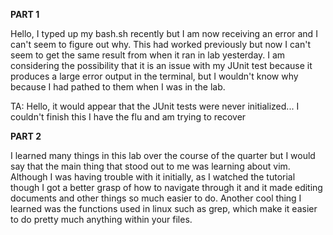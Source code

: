**PART 1**

Hello, I typed up my bash.sh recently but I am now receiving an error and I can't seem to figure out why. This had worked previously but now I can't 
seem to get the same result from when it ran in lab yesterday. I am considering the possibility that it is an issue with my JUnit test because it 
produces a large error output in the terminal, but I wouldn't know why because I had pathed to them when I was in the lab.

TA: Hello, it would appear that the JUnit tests were never initialized...
I couldn't finish this I have the flu and am trying to recover

**PART 2**

I learned many things in this lab over the course of the quarter but I would say that the main thing that stood out to me was learning about vim. 
Although I was having trouble with it initially, as I watched the tutorial though I got a better grasp of how to navigate through it and it made 
editing documents and other things so much easier to do. Another cool thing I learned was the functions used in linux such as grep, which make it 
easier to do pretty much anything within your files. 
